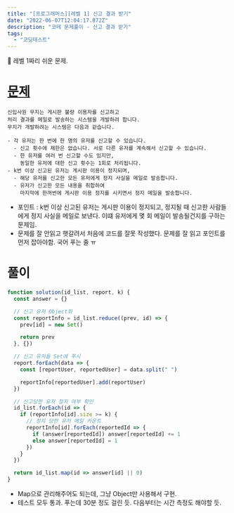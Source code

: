 ```yaml
---
title: "[프로그래머스][레벨 1] 신고 결과 받기"
date: "2022-06-07T12:04:17.872Z"
description: "코테 문제풀이 - 신고 결과 받기"
tags:
  - "코딩테스트"
---
```


📕 레벨 1짜리 쉬운 문제.

# [문제](https://programmers.co.kr/learn/courses/30/lessons/92334?language=javascript)

```
신입사원 무지는 게시판 불량 이용자를 신고하고
처리 결과를 메일로 발송하는 시스템을 개발하려 합니다.
무지가 개발하려는 시스템은 다음과 같습니다.

- 각 유저는 한 번에 한 명의 유저를 신고할 수 있습니다.
  - 신고 횟수에 제한은 없습니다. 서로 다른 유저를 계속해서 신고할 수 있습니다.
  - 한 유저를 여러 번 신고할 수도 있지만,
    동일한 유저에 대한 신고 횟수는 1회로 처리됩니다.
- k번 이상 신고된 유저는 게시판 이용이 정지되며,
  - 해당 유저를 신고한 모든 유저에게 정지 사실을 메일로 발송합니다.
  - 유저가 신고한 모든 내용을 취합하여
    마지막에 한꺼번에 게시판 이용 정지를 시키면서 정지 메일을 발송합니다.
```

- 포인트 : k번 이상 신고된 유저는 게시판 이용이 정지되고, 정지될 때 신고한 사람들에게 정지 사실을 메일로 보낸다. 이떄 유저에게 몇 회 메일이 발송될건지를 구하는 문제임.
- 문제를 잘 안읽고 햇갈려서 처음에 코드를 잘못 작성했다. 문제를 잘 읽고 포인트를 먼저 잡아야함. 국어 푸는 줄 ㅠ

# 풀이

```js
function solution(id_list, report, k) {
  const answer = {}

  // 신고 유저 Object화
  const reportInfo = id_list.reduce((prev, id) => {
    prev[id] = new Set()

    return prev
  }, {})

  // 신고 유저들 Set에 푸시
  report.forEach(data => {
    const [reportUser, reportedUser] = data.split(" ")

    reportInfo[reportedUser].add(reportUser)
  })

  // 신고당한 유저 정지 여부 확인
  id_list.forEach(id => {
    if (reportInfo[id].size >= k) {
      // 정지 당한 유저 메일 카운트
      reportInfo[id].forEach(reportedId => {
        if (answer[reportedId]) answer[reportedId] += 1
        else answer[reportedId] = 1
      })
    }
  })

  return id_list.map(id => answer[id] || 0)
}
```

- Map으로 관리해주어도 되는데, 그냥 Object만 사용해서 구현.
- 테스트 모두 통과. 푸는데 30분 정도 걸린 듯. 다음부터는 시간 측정도 해야할 듯.
